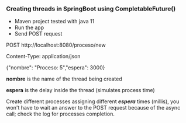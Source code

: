 ### Creating threads in SpringBoot using CompletableFuture()

- Maven project tested with java 11
- Run the app
- Send POST request
  
POST http://localhost:8080/proceso/new

Content-Type: application/json

{"nombre": "Proceso: 5","espera": 3000}

**nombre** is the name of the thread being created

**espera** is the delay inside the thread (simulates process time)

Create different processes assigning different _**espera**_ times (millis), 
you won't have to wait an answer to the POST request because of the async call; 
check the log for processes completion.